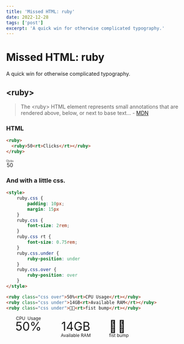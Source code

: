 ```yaml
---
title: 'Missed HTML: ruby'
date: 2022-12-28
tags: ['post']
excerpt: 'A quick win for otherwise complicated typography.'
---
```


<hgroup>
	<h1>Missed HTML: ruby</h1>
	<p>A quick win for otherwise complicated typography.</p>
</hgroup>

## &lt;ruby&gt;

> The &lt;ruby&gt; HTML element represents small annotations that are rendered above, below, or next to base text... - [MDN](https://developer.mozilla.org/en-US/docs/Web/HTML/Element/ruby)

### HTML

```html
<ruby>
  <ruby>50<rt>Clicks</rt></ruby>
</ruby>
```

<div class="text-black text-2xl mt-4 border-1 rounded-md border-gray-200 shadow-sm p-4">
<ruby>50<rt>Clicks</rt></ruby>
</div>

### And with a little css.

```html
<style>
	ruby.css {
		padding: 10px;
		margin: 15px
	}
	ruby.css {
		font-size: 2rem;
	}
	ruby.css rt {
		font-size: 0.75rem;
	}
	ruby.css.under {
		ruby-position: under
	}
	ruby.css.over {
		ruby-position: over
	}
</style>

<ruby class="css over">50%<rt>CPU Usage</rt></ruby>
<ruby class="css under">14GB<rt>Available RAM</rt></ruby>
<ruby class="css under">🤜🏼<rt>fist bump</rt></ruby>
```

<style>
	ruby.css {
		padding: 10px;
		margin: 15px;
	}
	ruby.css {
		font-size: 2rem;
	}
	ruby.css rt {
		font-size: 0.75rem;
	}
	ruby.css.under {
		ruby-position: under
	}
	ruby.css.over {
		ruby-position: over
	}
</style>

<ruby class="css over">50%<rt>CPU Usage</rt></ruby>
<ruby class="css under">14GB<rt>Available RAM</rt></ruby>
<ruby class="css under">🤜🏼<rt>fist bump</rt></ruby>
